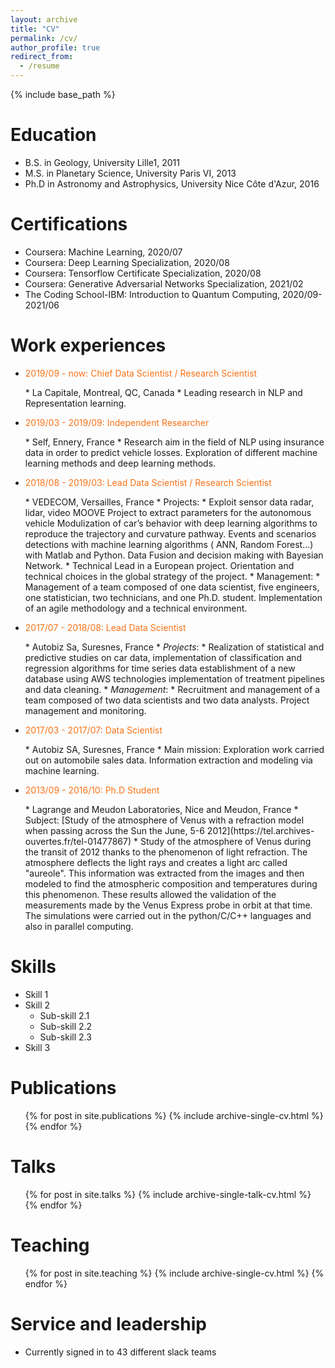 ```yaml
---
layout: archive
title: "CV"
permalink: /cv/
author_profile: true
redirect_from:
  - /resume
---
```


{% include base_path %}

Education
======
* B.S. in Geology, University Lille1, 2011
* M.S. in Planetary Science, University Paris VI, 2013
* Ph.D in Astronomy and Astrophysics, University Nice Côte d'Azur, 2016

Certifications
======
* Coursera: Machine Learning, 2020/07
* Coursera: Deep Learning Specialization, 2020/08
* Coursera: Tensorflow Certificate Specialization, 2020/08
* Coursera: Generative Adversarial Networks Specialization, 2021/02
* The Coding School-IBM: Introduction to Quantum Computing, 2020/09-2021/06

Work experiences
======
* <p style="color:#F87217">2019/09 - now: Chief Data Scientist / Research Scientist</p>
  * La Capitale, Montreal, QC, Canada
  * Leading research in NLP and Representation learning.  

* <p style="color:#F87217">2019/03 - 2019/09: Independent Researcher</p>
  * Self, Ennery, France
  * Research aim in the field of NLP using insurance data in order to predict vehicle losses. Exploration of different machine learning methods and deep learning methods. 

* <p style="color:#F87217">2018/08 - 2019/03: Lead Data Scientist / Research Scientist</p>
  * VEDECOM, Versailles, France
  * Projects:
    * Exploit sensor data radar, lidar, video MOOVE Project to extract parameters for the autonomous vehicle Modulization of car’s behavior with deep learning algorithms to reproduce the trajectory and curvature pathway. Events and scenarios detections with machine learning algorithms ( ANN, Random Forest...) with Matlab and Python. Data Fusion and decision making with Bayesian Network.
    * Technical Lead in a European project. Orientation and technical choices in the global strategy of the project.
  * Management:
      * Management of a team composed of one data scientist, five engineers, one statistician, two technicians, and one Ph.D. student. Implementation of an agile methodology and a technical environment.
    
* <p style="color:#F87217">2017/07 - 2018/08: Lead Data Scientist</p> 
  * Autobiz Sa, Suresnes, France
  * <i>Projects</i>:
    * Realization of statistical and predictive studies on car data, implementation of classification and regression algorithms for time series data establishment of a new database using AWS technologies implementation of treatment pipelines and data cleaning.
  * <i>Management</i>:
    * Recruitment and management of a team composed of two data scientists and two data analysts. Project management and monitoring. 

* <p style="color:#F87217">2017/03 - 2017/07: Data Scientist</p>
  * Autobiz SA, Suresnes, France
  * Main mission: Exploration work carried out on automobile sales data. Information extraction and modeling via machine learning.   

* <p style="color:#F87217">2013/09 - 2016/10: Ph.D Student</p>
  * Lagrange and Meudon Laboratories, Nice and Meudon, France
  * Subject: [Study of the atmosphere of Venus with a refraction model when passing across the Sun the June, 5-6 2012](https://tel.archives-ouvertes.fr/tel-01477867)
  * Study of the atmosphere of Venus during the transit of 2012 thanks to the phenomenon of light refraction. The atmosphere deflects the light rays and creates a light arc called "aureole". This information was extracted from the images and then modeled to find the atmospheric composition and temperatures during this phenomenon. These results allowed the validation of the measurements made by the Venus Express probe in orbit at that time. The simulations were carried out in the python/C/C++ languages and also in parallel computing. 

  
Skills
======
* Skill 1
* Skill 2
  * Sub-skill 2.1
  * Sub-skill 2.2
  * Sub-skill 2.3
* Skill 3

Publications
======
  <ul>{% for post in site.publications %}
    {% include archive-single-cv.html %}
  {% endfor %}</ul>
  
Talks
======
  <ul>{% for post in site.talks %}
    {% include archive-single-talk-cv.html %}
  {% endfor %}</ul>
  
Teaching
======
  <ul>{% for post in site.teaching %}
    {% include archive-single-cv.html %}
  {% endfor %}</ul>
  
Service and leadership
======
* Currently signed in to 43 different slack teams
